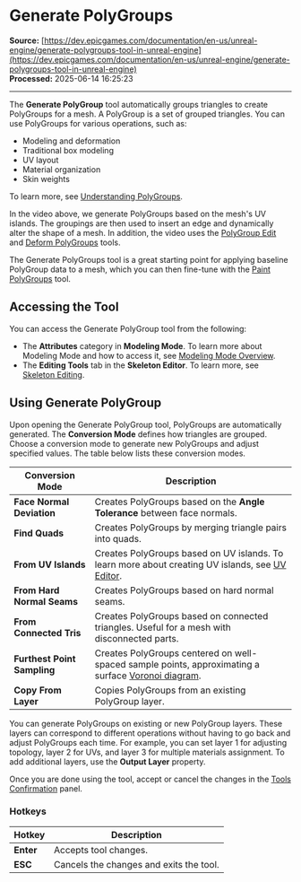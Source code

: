 # Generate PolyGroups

**Source:** [https://dev.epicgames.com/documentation/en-us/unreal-engine/generate-polygroups-tool-in-unreal-engine](https://dev.epicgames.com/documentation/en-us/unreal-engine/generate-polygroups-tool-in-unreal-engine)  
**Processed:** 2025-06-14 16:25:23

---

The **Generate PolyGroup** tool automatically groups triangles to create PolyGroups for a mesh. A PolyGroup is a set of grouped triangles. You can use PolyGroups for various operations, such as:

-   Modeling and deformation
-   Traditional box modeling
-   UV layout
-   Material organization
-   Skin weights

To learn more, see [Understanding PolyGroups](/documentation/en-us/unreal-engine/understanding-polygroups-in-unreal-engine).

In the video above, we generate PolyGroups based on the mesh's UV islands. The groupings are then used to insert an edge and dynamically alter the shape of a mesh. In addition, the video uses the [PolyGroup Edit](/documentation/en-us/unreal-engine/polygroup-edit-tool-in-unreal-engine) and [Deform PolyGroups](/documentation/en-us/unreal-engine/deform-polygroups-tool-in-unreal-engine) tools.

The Generate PolyGroups tool is a great starting point for applying baseline PolyGroup data to a mesh, which you can then fine-tune with the [Paint PolyGroups](/documentation/en-us/unreal-engine/paint-polygroups-tool-in-unreal-engine) tool.

## Accessing the Tool

You can access the Generate PolyGroup tool from the following:

-   The **Attributes** category in **Modeling Mode**. To learn more about Modeling Mode and how to access it, see [Modeling Mode Overview](/documentation/en-us/unreal-engine/modeling-mode-in-unreal-engine).
-   The **Editing Tools** tab in the **Skeleton Editor**. To learn more, see [Skeleton Editing](/documentation/en-us/unreal-engine/skeleton-editing-in-unreal-engine).

## Using Generate PolyGroup

Upon opening the Generate PolyGroup tool, PolyGroups are automatically generated. The **Conversion Mode** defines how triangles are grouped. Choose a conversion mode to generate new PolyGroups and adjust specified values. The table below lists these conversion modes.

| Conversion Mode | Description |
| --- | --- |
| **Face Normal Deviation** | Creates PolyGroups based on the **Angle Tolerance** between face normals. |
| **Find Quads** | Creates PolyGroups by merging triangle pairs into quads. |
| **From UV Islands** | Creates PolyGroups based on UV islands. To learn more about creating UV islands, see [UV Editor](/documentation/en-us/unreal-engine/uv-editor-in-unreal-engine). |
| **From Hard Normal Seams** | Creates PolyGroups based on hard normal seams. |
| **From Connected Tris** | Creates PolyGroups based on connected triangles. Useful for a mesh with disconnected parts. |
| **Furthest Point Sampling** | Creates PolyGroups centered on well-spaced sample points, approximating a surface [Voronoi diagram](https://en.wikipedia.org/wiki/Voronoi_diagram). |
| **Copy From Layer** | Copies PolyGroups from an existing PolyGroup layer. |

You can generate PolyGroups on existing or new PolyGroup layers. These layers can correspond to different operations without having to go back and adjust PolyGroups each time. For example, you can set layer 1 for adjusting topology, layer 2 for UVs, and layer 3 for multiple materials assignment. To add additional layers, use the **Output Layer** property.

Once you are done using the tool, accept or cancel the changes in the [Tools Confirmation](/documentation/en-us/unreal-engine/modeling-mode-in-unreal-engine#tools,undohistory,andacceptingchanges) panel.

### Hotkeys

| **Hotkey** | **Description** |
| --- | --- |
| **Enter** | Accepts tool changes. |
| **ESC** | Cancels the changes and exits the tool. |